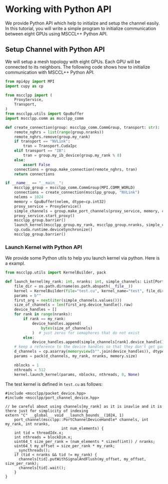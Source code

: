 # Working with Python API

We provide Python API which help to initialze and setup the channel easily.
In this tutorial, you will write a simple program to initialize communication between eight GPUs using MSCCL++ Python API.

## Setup Channel with Python API

We will setup a mesh topology with eight GPUs. Each GPU will be connected to its neighbors. The following code shows how to initialize communication with MSCCL++ Python API.
```python
from mpi4py import MPI
import cupy as cp

from mscclpp import (
    ProxyService,
    Transport,
)
from mscclpp.utils import GpuBuffer
import mscclpp.comm as mscclpp_comm

def create_connection(group: mscclpp_comm.CommGroup, transport: str):
    remote_nghrs = list(range(group.nranks))
    remote_nghrs.remove(group.my_rank)
    if transport == "NVLink":
        tran = Transport.CudaIpc
    elif transport == "IB":
        tran = group.my_ib_device(group.my_rank % 8)
    else:
        assert False
    connections = group.make_connection(remote_nghrs, tran)
    return connections

if __name__ == "__main__":
    mscclpp_group = mscclpp_comm.CommGroup(MPI.COMM_WORLD)
    connections = create_connection(mscclpp_group, "NVLink")
    nelems = 1024
    memory = GpuBuffer(nelem, dtype=cp.int32)
    proxy_service = ProxyService()
    simple_channels = group.make_port_channels(proxy_service, memory, connections)
    proxy_service.start_proxy()
    mscclpp_group.barrier()
    launch_kernel(mscclpp_group.my_rank, mscclpp_group.nranks, simple_channels, memory)
    cp.cuda.runtime.deviceSynchronize()
    mscclpp_group.barrier()
```

### Launch Kernel with Python API
We provide some Python utils to help you launch kernel via python. Here is a exampl.
```python
from mscclpp.utils import KernelBuilder, pack

def launch_kernel(my_rank: int, nranks: int, simple_channels: List[PortChannel], memory: cp.ndarray):
    file_dir = os.path.dirname(os.path.abspath(__file__))
    kernel = KernelBuilder(file="test.cu", kernel_name="test", file_dir=file_dir).get_compiled_kernel()
    params = b""
    first_arg = next(iter(simple_channels.values()))
    size_of_channels = len(first_arg.device_handle().raw)
    device_handles = []
    for rank in range(nranks):
        if rank == my_rank:
            device_handles.append(
                bytes(size_of_channels)
            )  # just zeros for semaphores that do not exist
        else:
            device_handles.append(simple_channels[rank].device_handle().raw)
    # keep a reference to the device handles so that they don't get garbage collected
    d_channels = cp.asarray(memoryview(b"".join(device_handles)), dtype=cp.uint8)
    params = pack(d_channels, my_rank, nranks, memory.size)

    nblocks = 1
    nthreads = 512
    kernel.launch_kernel(params, nblocks, nthreads, 0, None)
```

The test kernel is defined in `test.cu` as follows:
```cuda
#include <mscclpp/packet_device.hpp>
#include <mscclpp/port_channel_device.hpp>

// be careful about using channels[my_rank] as it is inavlie and it is there just for simplicity of indexing
extern "C" __global__ void __launch_bounds__(1024, 1)
    port_channel(mscclpp::PortChannelDeviceHandle* channels, int my_rank, int nranks,
                         int num_elements) {
    int tid = threadIdx.x;
    int nthreads = blockDim.x;
    uint64_t size_per_rank = (num_elements * sizeof(int)) / nranks;
    uint64_t my_offset = size_per_rank * my_rank;
    __syncthreads();
    if (tid < nranks && tid != my_rank) {
      channels[tid].putWithSignalAndFlush(my_offset, my_offset, size_per_rank);
      channels[tid].wait();
    }
}
```
